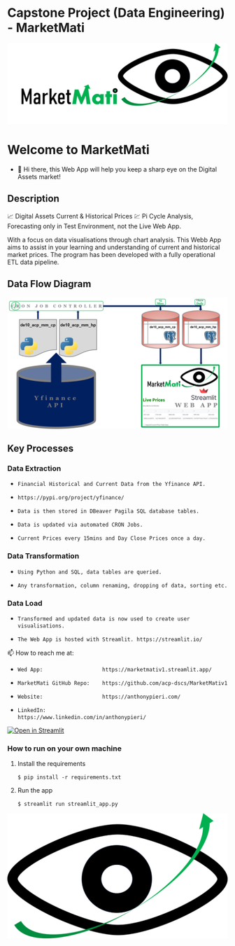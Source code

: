 # Capstone Project (Data Engineering) - MarketMati

![Alt text](https://raw.githubusercontent.com/acp-dscs/MarketMati/main/assets/MMEYE.png)
# Welcome to MarketMati
- 👋 Hi there, this Web App will help you keep a sharp eye on the Digital Assets market!

## Description

📈 Digital Assets Current & Historical Prices
💹 Pi Cycle Analysis, Forecasting only in Test Environment, not the Live Web App.

With a focus on data visualisations through chart analysis.
This Webb App aims to assist in your learning and understanding of current and historical market prices.
The program has been developed with a fully operational ETL data pipeline.

## Data Flow Diagram
![Alt text](https://raw.githubusercontent.com/acp-dscs/MarketMati/main/assets/DataFlow1.png)

## Key Processes

### Data Extraction
-     Financial Historical and Current Data from the Yfinance API.
-     https://pypi.org/project/yfinance/ 
-     Data is then stored in DBeaver Pagila SQL database tables.
-     Data is updated via automated CRON Jobs.
-     Current Prices every 15mins and Day Close Prices once a day.
### Data Transformation
-     Using Python and SQL, data tables are queried.
-     Any transformation, column renaming, dropping of data, sorting etc.
### Data Load
-     Transformed and updated data is now used to create user visualisations.
-     The Web App is hosted with Streamlit. https://streamlit.io/

📫 How to reach me at:
-     Wed App:                   https://marketmativ1.streamlit.app/
-     MarketMati GitHub Repo:    https://github.com/acp-dscs/MarketMativ1
-     Website:                   https://anthonypieri.com/
-     LinkedIn:                  https://www.linkedin.com/in/anthonypieri/

[![Open in Streamlit](https://static.streamlit.io/badges/streamlit_badge_black_white.svg)](https://data-evaluation-template.streamlit.app/)

### How to run on your own machine
1. Install the requirements
   ```
   $ pip install -r requirements.txt
   ```
2. Run the app
   ```
   $ streamlit run streamlit_app.py
   ```

![Alt text](https://raw.githubusercontent.com/acp-dscs/MarketMati/main/assets/MarketMati.png)

<!---
acp-dscs/acp-dscs is a ✨ special ✨ repository because its `README.md` (this file) appears on my GitHub profile.
--->
